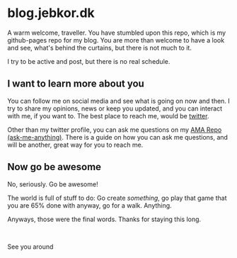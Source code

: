 # blog.jebkor.dk

A warm welcome, traveller. You have stumbled upon this repo, which is my github-pages repo for my blog. You are more than welcome to have a look and see, what's behind the curtains, but there is not much to it.

I try to be active and post, but there is no real schedule.

## I want to learn more about you
You can follow me on social media and see what is going on now and then. I try to share my opinions, news or keep you updated, and you can interact with me, if you want to. The best place to reach me, would be [twitter](https://twitter.com/jebkor_).

Other than my twitter profile, you can ask me questions on my [AMA Repo (ask-me-anything)](https://github.com/jebkor/ama). There is a guide on how you can ask me questions, and will be another, great way for you to reach me.

## Now go be awesome
No, seriously. Go be awesome!

The world is full of stuff to do: Go create *something*, go play that game that you are 65% done with anyway, go for a walk. Anything.

Anyways, those were the final words. Thanks for staying this long.

<br>

See you around